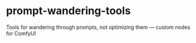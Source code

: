 # prompt-wandering-tools
Tools for wandering through prompts, not optimizing them — custom nodes for ComfyUI
